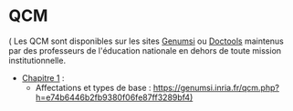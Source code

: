 # QCM 
(
Les QCM sont disponibles sur les sites [Genumsi](https://genumsi.inria.fr)  ou [Doctools](http://https://doctools.dgpad.net) maintenus par des professeurs de l'éducation nationale en dehors de toute mission institutionnelle. 

* [Chapitre 1](../chapitre1/chapitre1.md) :
    * Affectations et types de base : <https://genumsi.inria.fr/qcm.php?h=e74b6446b2fb9380f06fe87ff3289bf4)>